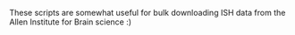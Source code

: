 These scripts are somewhat useful for bulk downloading ISH data from the Allen Institute for Brain science :)